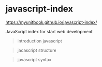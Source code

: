 # javascript-index

https://myunitbook.github.io/javascript-index/

JavaScript index for start web development  

> introduction javascript

>jacascript structure

>javascript syntax 
